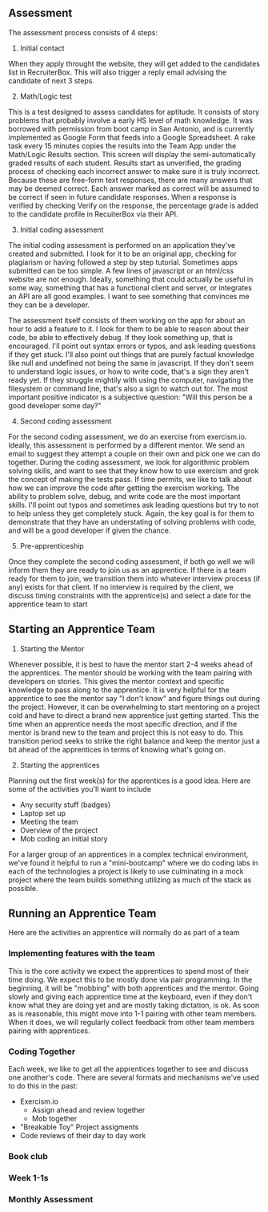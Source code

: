 ## Assessment

The assessment process consists of 4 steps:

1. Initial contact

When they apply throught the website, they will get added to the candidates list in RecruiterBox. This will also trigger a reply email advising the candidate of next 3 steps.

2. Math/Logic test

This is a test designed to assess candidates for aptitude. It consists of story problems that probably involve a early HS level of math knowledge. It was borrowed with permission from boot camp in San Antonio, and is currently implemented as Google Form that feeds into a Google Spreadsheet. A rake task every 15 minutes copies the results into the Team App under the Math/Logic Results section. This screen will display the semi-automatically graded results of each student. Results start as unverified, the grading process of checking each incorrect answer to make sure it is truly incorrect. Because these are free-form text responses, there are many answers that may be deemed correct. Each answer marked as correct will be assumed to be correct if seen in future candidate responses. When a response is verified by checking Verify on the response, the percentage grade is added to the candidate profile in RecuiterBox via their API.

3. Initial coding assessment

The initial coding assessment is performed on an application they've created and submitted. I look for it to be an original app, checking for plagiarism or having followed a step by step tutorial. Sometimes apps submitted can be too simple. A few lines of javascript or an html/css website are not enough. Ideally, something that could actually be useful in some way, something that has a functional client and server, or integrates an API are all good examples. I want to see something that convinces me they can be a developer.

The assessment itself consists of them working on the app for about an hour to add a feature to it. I look for them to be able to reason about their code, be able to effectively debug. If they look something up, that is encouraged. I'll point out syntax errors or typos, and ask leading questions if they get stuck. I'll also point out things that are purely factual knowledge like null and undefined not being the same in javascript. If they don't seem to understand logic issues, or how to write code, that's a sign they aren't ready yet. If they struggle mightily with using the computer, navigating the filesystem or command line, that's also a sign to watch out for. The most important positive indicator is a subjective question: "Will this person be a good developer some day?"

4. Second coding assessment 

For the second coding assessment, we do an exercise from exercism.io. Ideally, this assessment is performed by a different mentor. We send an email to suggest they attempt a couple on their own and pick one we can do together. During the coding assessment, we look for algorithmic problem solving skills, and want to see that they know how to use exercism and grok the concept of making the tests pass. If time permits, we like to talk about how we can improve the code after getting the exercism working. The ability to problem solve, debug, and write code are the most important skills. I'll point out typos and sometimes ask leading questions but try to not to help unless they get completely stuck. Again, the key goal is for them to demonstrate that they have an understating of solving problems with code, and will be a good developer if given the chance.

5. Pre-apprenticeship

Once they complete the second coding assessment, if both go well we will inform them they are ready to join us as an apprentice. If there is a team ready for them to join, we transition them into whatever interview process (if any) exists for that client. If no interview is required by the client, we discuss timing constraints with the apprentice(s) and select a date for the apprentice team to start

## Starting an Apprentice Team

1. Starting the Mentor

Whenever possible, it is best to have the mentor start 2-4 weeks ahead of the apprentices. The mentor should be working with the team pairing with developers on stories. This gives the mentor context and specific knowledge to pass along to the apprentice. It is very helpful for the apprentice to see the mentor say "I don't know" and figure things out during the project. However, it can be overwhelming to start mentoring on a project cold and have to direct a brand new apprentice just getting started. This the time when an apprentice needs the most specific direction, and if the mentor is brand new to the team and project this is not easy to do. This transition period seeks to strike the right balance and keep the mentor just a bit ahead of the apprentices in terms of knowing what's going on.

2. Starting the apprentices

Planning out the first week(s) for the apprentices is a good idea. Here are some of the activities you'll want to include

* Any security stuff (badges)
* Laptop set up
* Meeting the team
* Overview of the project
* Mob coding an initial story

For a larger group of an apprentices in a complex technical environment, we've found it helpful to run a "mini-bootcamp" where we do coding labs in each of the technologies a project is likely to use culminating in a mock project where the team builds something utilizing as much of the stack as possible.

## Running an Apprentice Team

Here are the activities an apprentice will normally do as part of a team

### Implementing features with the team

This is the core activity we expect the apprentices to spend most of their time doing. We expect this to be mostly done via pair programming. In the beginning, it will be "mobbing" with both apprentices and the mentor. Going slowly and giving each apprentice time at the keyboard, even if they don't know what they are doing yet and are mostly taking dictation, is ok. As soon as is reasonable, this might move into 1-1 pairing with other team members. When it does, we will regularly collect feedback from other team members pairing with apprentices.

### Coding Together

Each week, we like to get all the apprentices together to see and discuss one another's code. There are several formats and mechanisms we've used to do this in the past:

* Exercism.io
  * Assign ahead and review together
  * Mob together
* "Breakable Toy" Project assigments
* Code reviews of their day to day work

### Book club

### Week 1-1s

### Monthly Assessment

## 
